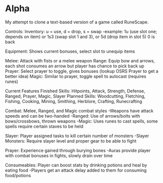 # Alpha
My attempt to clone a text-based version of a game called RuneScape.

Controls:
Inventory: u = use, d = drop, s = swap
  -example: 1u (use slot one; depends on item) or 1s3 (swap slot 1 and 3), or 5d (drop item in slot 5)
 0 is back
 
 Equipment: Shows current bonuses, select slot to unequip items
 
 Melee: Attack with fists or a melee weapon
 Range: Equip bow and arrows, each shot consumes an arrow but player has chance to pick back up
 Prayer: Select  prayer to toggle, gives bonuses (lookup OSRS Prayer to get a better idea)
 Magic: Similar to prayer, toggle spell to autocast (requires runes)

Current Features
  Finished Skills: Hitpoints, Attack, Strength, Defense, Ranged, Prayer, Magic, Slayer
  Planned Skills: Woodcutting, Fletching, Fishing, Cooking, Mining, Smithing, Herblore, Crafting, Runecrafting

  Combat: Melee, Ranged, and Magic combat styles
          -Weapons have attack speeds and can be two-handed
          -Ranged: Use of arrows/bolts with bows/crossbows, thrown weapons
          -Magic: Uses runes to cast spells, some spells require certain staves to be held
          
  Slayer: Player assigned tasks to kill certain number of monsters
          -Slayer Monsters: Require slayer level and proper gear to be able to fight
          
  Prayer: Experience gained through burying bones
           -Auras provide player with combat bonuses in fights, slowly drain over time
           
  Consumeables: Player can boost stats by drinking potions and heal by eating food
            -Players get an attack delay added to them for consuming food/potions
